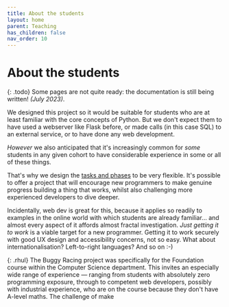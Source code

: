 ```yaml
---
title: About the students
layout: home
parent: Teaching
has_children: false
nav_order: 10
---
```



# About the students

{: .todo}
Some pages are not quite ready: the documentation is still being written! _(July 2023)_.

We designed this project so it would be suitable for students who are at least
familiar with the core concepts of Python. But we don't expect them to have
used a webserver like Flask before, or made calls (in this case SQL) to an
external service, or to have done any web development.

_However_ we also anticipated that it's increasingly common for _some_ students
in any given cohort to have considerable experience in some or all of these
things.

That's why we design the [tasks and phases](tasks-and-phases) to be very
flexible. It's possible to offer a project that will encourage new programmers
to make genuine progress building a thing that works, whilst also challenging
more experienced developers to dive deeper.

Incidentally, web dev is great for this, because it applies so readily to
examples in the online world with which students are already familiar... and
almost every aspect of it affords almost fractal investigation. _Just getting
it to work_ is a viable target for a new programmer. Getting it to work
securely with good UX design and accessibility concerns, not so easy. What
about internationalisation? Left-to-right languages? And so on :-)

{: .rhul}
The Buggy Racing project was specifically for the Foundation course within the
Computer Science department. This invites an especially wide range of experience
— ranging from students with absolutely zero programming exposure, through to
competent web developers, possibly with industrial experience, who are on the
course because they don't have A-level maths. The challenge of make 
